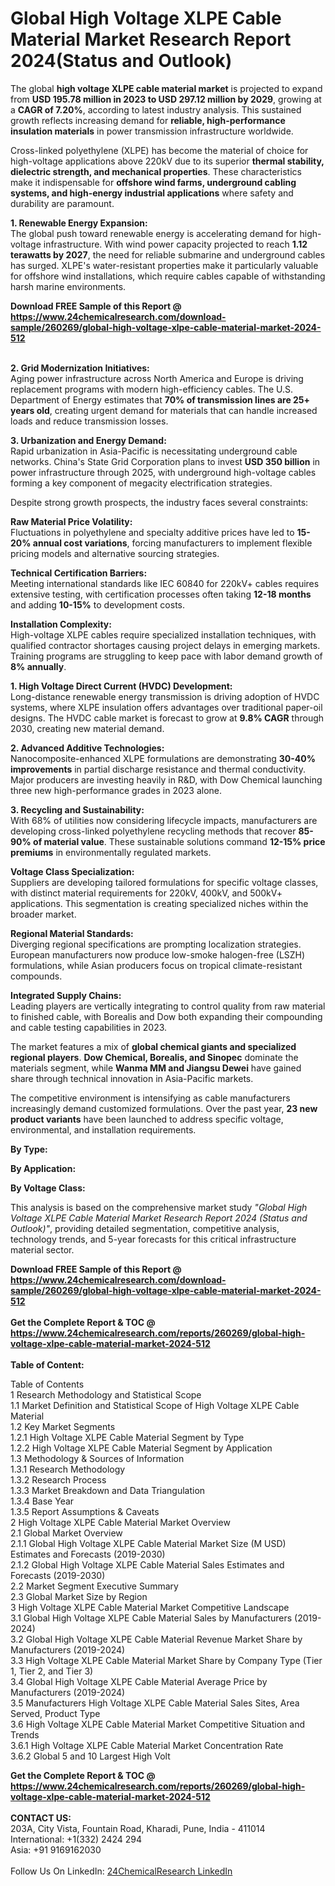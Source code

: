 <h1>Global High Voltage XLPE Cable Material Market Research Report 2024(Status and Outlook)</h1><p>The global <strong>high voltage XLPE cable material market</strong> is projected to expand from <strong>USD 195.78 million in 2023 to USD 297.12 million by 2029</strong>, growing at a <strong>CAGR of 7.20%</strong>, according to latest industry analysis. This sustained growth reflects increasing demand for <strong>reliable, high-performance insulation materials</strong> in power transmission infrastructure worldwide.</p><p>Cross-linked polyethylene (XLPE) has become the material of choice for high-voltage applications above 220kV due to its superior <strong>thermal stability, dielectric strength, and mechanical properties</strong>. These characteristics make it indispensable for <strong>offshore wind farms, underground cabling systems, and high-energy industrial applications</strong> where safety and durability are paramount.</p><p><strong>1. Renewable Energy Expansion:</strong><br>
The global push toward renewable energy is accelerating demand for high-voltage infrastructure. With wind power capacity projected to reach <strong>1.12 terawatts by 2027</strong>, the need for reliable submarine and underground cables has surged. XLPE's water-resistant properties make it particularly valuable for offshore wind installations, which require cables capable of withstanding harsh marine environments.</p><div><b>Download FREE Sample of this Report @ 
            <a href="https://www.24chemicalresearch.com/download-sample/260269/global-high-voltage-xlpe-cable-material-market-2024-512">
            https://www.24chemicalresearch.com/download-sample/260269/global-high-voltage-xlpe-cable-material-market-2024-512</a></b></div><br><p><strong>2. Grid Modernization Initiatives:</strong><br>
Aging power infrastructure across North America and Europe is driving replacement programs with modern high-efficiency cables. The U.S. Department of Energy estimates that <strong>70% of transmission lines are 25+ years old</strong>, creating urgent demand for materials that can handle increased loads and reduce transmission losses.</p><p><strong>3. Urbanization and Energy Demand:</strong><br>
Rapid urbanization in Asia-Pacific is necessitating underground cable networks. China's State Grid Corporation plans to invest <strong>USD 350 billion</strong> in power infrastructure through 2025, with underground high-voltage cables forming a key component of megacity electrification strategies.</p><p>Despite strong growth prospects, the industry faces several constraints:</p><p><strong>Raw Material Price Volatility:</strong><br>
	Fluctuations in polyethylene and specialty additive prices have led to <strong>15-20% annual cost variations</strong>, forcing manufacturers to implement flexible pricing models and alternative sourcing strategies.</p><p><strong>Technical Certification Barriers:</strong><br>
	Meeting international standards like IEC 60840 for 220kV+ cables requires extensive testing, with certification processes often taking <strong>12-18 months</strong> and adding <strong>10-15%</strong> to development costs.</p><p><strong>Installation Complexity:</strong><br>
	High-voltage XLPE cables require specialized installation techniques, with qualified contractor shortages causing project delays in emerging markets. Training programs are struggling to keep pace with labor demand growth of <strong>8% annually</strong>.</p><p><strong>1. High Voltage Direct Current (HVDC) Development:</strong><br>
Long-distance renewable energy transmission is driving adoption of HVDC systems, where XLPE insulation offers advantages over traditional paper-oil designs. The HVDC cable market is forecast to grow at <strong>9.8% CAGR</strong> through 2030, creating new material demand.</p><p><strong>2. Advanced Additive Technologies:</strong><br>
Nanocomposite-enhanced XLPE formulations are demonstrating <strong>30-40% improvements</strong> in partial discharge resistance and thermal conductivity. Major producers are investing heavily in R&amp;D, with Dow Chemical launching three new high-performance grades in 2023 alone.</p><p><strong>3. Recycling and Sustainability:</strong><br>
With 68% of utilities now considering lifecycle impacts, manufacturers are developing cross-linked polyethylene recycling methods that recover <strong>85-90% of material value</strong>. These sustainable solutions command <strong>12-15% price premiums</strong> in environmentally regulated markets.</p><p><strong>Voltage Class Specialization:</strong><br>
	Suppliers are developing tailored formulations for specific voltage classes, with distinct material requirements for 220kV, 400kV, and 500kV+ applications. This segmentation is creating specialized niches within the broader market.</p><p><strong>Regional Material Standards:</strong><br>
	Diverging regional specifications are prompting localization strategies. European manufacturers now produce low-smoke halogen-free (LSZH) formulations, while Asian producers focus on tropical climate-resistant compounds.</p><p><strong>Integrated Supply Chains:</strong><br>
	Leading players are vertically integrating to control quality from raw material to finished cable, with Borealis and Dow both expanding their compounding and cable testing capabilities in 2023.</p><p>The market features a mix of <strong>global chemical giants and specialized regional players</strong>. <strong>Dow Chemical, Borealis, and Sinopec</strong> dominate the materials segment, while <strong>Wanma MM and Jiangsu Dewei</strong> have gained share through technical innovation in Asia-Pacific markets.</p><p>The competitive environment is intensifying as cable manufacturers increasingly demand customized formulations. Over the past year, <strong>23 new product variants</strong> have been launched to address specific voltage, environmental, and installation requirements.</p><p><strong>By Type:</strong></p><p><strong>By Application:</strong></p><p><strong>By Voltage Class:</strong></p><p>This analysis is based on the comprehensive market study <em>"Global High Voltage XLPE Cable Material Market Research Report 2024 (Status and Outlook)"</em>, providing detailed segmentation, competitive analysis, technology trends, and 5-year forecasts for this critical infrastructure material sector.</p><div><b>Download FREE Sample of this Report @ 
            <a href="https://www.24chemicalresearch.com/download-sample/260269/global-high-voltage-xlpe-cable-material-market-2024-512">
            https://www.24chemicalresearch.com/download-sample/260269/global-high-voltage-xlpe-cable-material-market-2024-512</a></b></div><br><div><b>Get the Complete Report & TOC @ 
            <a href="https://www.24chemicalresearch.com/reports/260269/global-high-voltage-xlpe-cable-material-market-2024-512">
            https://www.24chemicalresearch.com/reports/260269/global-high-voltage-xlpe-cable-material-market-2024-512</a></b></div><br>
            <b>Table of Content:</b><p>Table of Contents<br />
1 Research Methodology and Statistical Scope<br />
1.1 Market Definition and Statistical Scope of High Voltage XLPE Cable Material<br />
1.2 Key Market Segments<br />
1.2.1 High Voltage XLPE Cable Material Segment by Type<br />
1.2.2 High Voltage XLPE Cable Material Segment by Application<br />
1.3 Methodology & Sources of Information<br />
1.3.1 Research Methodology<br />
1.3.2 Research Process<br />
1.3.3 Market Breakdown and Data Triangulation<br />
1.3.4 Base Year<br />
1.3.5 Report Assumptions & Caveats<br />
2 High Voltage XLPE Cable Material Market Overview<br />
2.1 Global Market Overview<br />
2.1.1 Global High Voltage XLPE Cable Material Market Size (M USD) Estimates and Forecasts (2019-2030)<br />
2.1.2 Global High Voltage XLPE Cable Material Sales Estimates and Forecasts (2019-2030)<br />
2.2 Market Segment Executive Summary<br />
2.3 Global Market Size by Region<br />
3 High Voltage XLPE Cable Material Market Competitive Landscape<br />
3.1 Global High Voltage XLPE Cable Material Sales by Manufacturers (2019-2024)<br />
3.2 Global High Voltage XLPE Cable Material Revenue Market Share by Manufacturers (2019-2024)<br />
3.3 High Voltage XLPE Cable Material Market Share by Company Type (Tier 1, Tier 2, and Tier 3)<br />
3.4 Global High Voltage XLPE Cable Material Average Price by Manufacturers (2019-2024)<br />
3.5 Manufacturers High Voltage XLPE Cable Material Sales Sites, Area Served, Product Type<br />
3.6 High Voltage XLPE Cable Material Market Competitive Situation and Trends<br />
3.6.1 High Voltage XLPE Cable Material Market Concentration Rate<br />
3.6.2 Global 5 and 10 Largest High Volt</p><div><b>Get the Complete Report & TOC @ 
            <a href="https://www.24chemicalresearch.com/reports/260269/global-high-voltage-xlpe-cable-material-market-2024-512">
            https://www.24chemicalresearch.com/reports/260269/global-high-voltage-xlpe-cable-material-market-2024-512</a></b></div><br><b>CONTACT US:</b><br>
            203A, City Vista, Fountain Road, Kharadi, Pune, India - 411014<br>
            International: +1(332) 2424 294<br>
            Asia: +91 9169162030 <br><br>
            Follow Us On LinkedIn: <a href="https://www.linkedin.com/company/24chemicalresearch/">24ChemicalResearch LinkedIn</a>